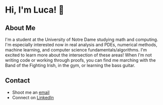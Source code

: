 # Hi, I'm Luca! :wave:


## About Me


I'm a student at the University of Notre Dame studying math and computing. I'm especially interested now in real analysis and PDEs, numerical methods, machine learning, and computer science fundamentals/algorithms. I'm excited to learn more about the intersection of these areas! When I'm not writing code or working through proofs, you can find me marching with the Band of the Fighting Irish, in the gym, or learning the bass guitar. 

## Contact  


- Shoot me an [email](mailto:lnijim@gmail.com)
- Connect on [LinkedIn](https://www.linkedin.com/in/lucanijim/)
